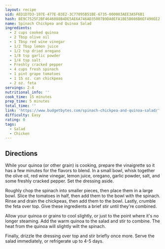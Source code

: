 ```yaml
---
layout: recipe
uid: AED1D7D3-107E-477E-B3E2-3C77095B51BE-6735-000003AEE3A5F6B1
hash: BE9C7525F2BF4646088B4DE5AE6A746AD35007B9DA0EFA1BE5B086B6EF490EE2
name: Spinach Chickpea and Quinoa Salad
ingredients:
  - 2 cups cooked quinoa
  - 2 Tbsp olive oil
  - 1 Tbsp red wine vinegar
  - 1/2 Tbsp lemon juice
  - 1/2 tsp dried oregano
  - 1/8 tsp garlic powder
  - 1/4 tsp salt
  - Freshly cracked pepper
  - 4 cups fresh spinach
  - 1 pint grape tomatoes
  - 1 15 oz. can chickpeas
  - 2 oz. feta
servings: 2-4
nutritional_info: ''
cook_time: 15 minutes
prep_time: 5 minutes
total_time: ''
link: 'https://www.budgetbytes.com/spinach-chickpea-and-quinoa-salad/'
difficulty: Easy
rating: 0
tags:
  - Salad
  - Chicken
---
```


## Directions

While your quinoa (or other grain) is cooking, prepare the vinaigrette so it has a few minutes for the flavors to blend. In a small bowl, whisk together the olive oil, red wine vinegar, lemon juice, oregano, garlic powder, salt, and some freshly cracked pepper. Set the dressing aside.

Roughly chop the spinach into smaller pieces, then place them in a large bowl. Slice the tomatoes in half, then add them to the bowl with the spinach. Rinse and drain the chickpeas, then add them to the bowl. Lastly, crumble the feta over top. Give these ingredients a brief stir until they're combined.

Allow your quinoa or grains to cool slightly, or just to the point where it's no longer steaming. Add the warm quinoa to the salad and stir to combine. The heat from the quinoa will slightly wilt the spinach.

Finally, drizzle the dressing over top and stir briefly once more. Serve the salad immediately, or refrigerate up to 4-5 days.
